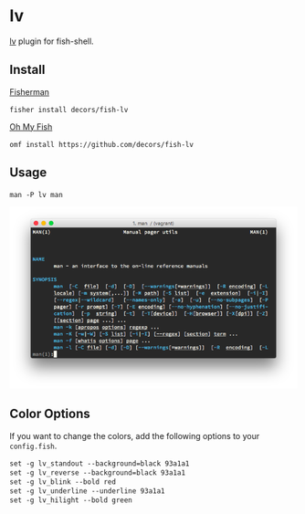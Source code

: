 # lv

[lv](http://www.ff.iij4u.or.jp/~nrt/lv/) plugin for fish-shell.

## Install

[Fisherman](https://github.com/fisherman/fisherman)

```fish
fisher install decors/fish-lv
```

[Oh My Fish](https://github.com/oh-my-fish/oh-my-fish)

```fish
omf install https://github.com/decors/fish-lv
```

## Usage

```fish
man -P lv man
```

![ss1](https://raw.githubusercontent.com/decors/various/master/images/lv-screenshot.png)

## Color Options

If you want to change the colors, add the following options to your `config.fish`.

```fish
set -g lv_standout --background=black 93a1a1
set -g lv_reverse --background=black 93a1a1
set -g lv_blink --bold red
set -g lv_underline --underline 93a1a1
set -g lv_hilight --bold green
```
